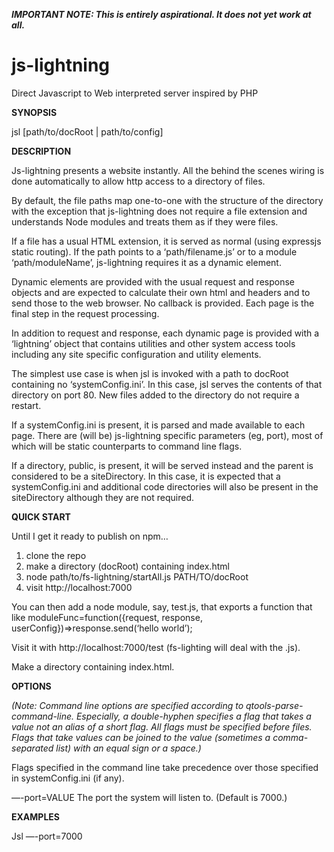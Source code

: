 
***IMPORTANT NOTE: This is entirely aspirational. It does not yet work at all.***

# js-lightning
 Direct Javascript to Web interpreted server inspired by PHP

**SYNOPSIS**

jsl [path/to/docRoot | path/to/config]

**DESCRIPTION**

Js-lightning presents a website instantly. All the behind the scenes wiring is done automatically to allow http access to a directory of files. 

By default, the file paths map one-to-one with the structure of the directory with the exception that js-lightning does not require a file extension and understands Node modules and treats them as if they were files.

If a file has a usual HTML extension, it is served as normal (using expressjs static routing). If the path points to a ‘path/filename.js’ or to a module ‘path/moduleName’, js-lightning requires it as a dynamic element.

Dynamic elements are provided with the usual request and response objects and are expected to calculate their own html and headers and to send those to the web browser. No callback is provided. Each page is the final step in the request processing.

In addition to request and response, each dynamic page is provided with a ‘lightning’ object that contains utilities and other system access tools including any site specific configuration and utility elements.

The simplest use case is when jsl is invoked with a path to docRoot containing no ‘systemConfig.ini’. In this case, jsl serves the contents of that directory on port 80. New files added to the directory do not require a restart.

If a systemConfig.ini is present, it is parsed and made available to each page. There are (will be) js-lightning specific parameters (eg, port), most of which will be static counterparts to command line flags.

If a directory, public, is present, it will be served instead and the parent is considered to be a siteDirectory. In this case, it is expected that a systemConfig.ini and additional code directories will also be present in the siteDirectory although they are not required.

**QUICK START**

Until I get it ready to publish on npm…

1) clone the repo
2) make a directory (docRoot) containing index.html
3) node path/to/fs-lightning/startAll.js PATH/TO/docRoot
4) visit http://localhost:7000

You can then add a node module, say, test.js, that exports a function that like moduleFunc=function({request, response, userConfig})=>response.send(‘hello world’);

Visit it with http://localhost:7000/test (fs-lighting will deal with the .js).

Make a directory containing index.html.

**OPTIONS**

*(Note: Command line options are specified according to  qtools-parse-command-line. Especially, a double-hyphen specifies a flag that takes a value not an alias of a short flag. All flags must be specified before files. Flags that take values can be joined to the value (sometimes a comma-separated list) with an equal sign or a space.)*

Flags specified in the command line take precedence over those specified in systemConfig.ini (if any).

—\-port=VALUE	The port the system will listen to. (Default is 7000.)


**EXAMPLES**

Jsl —\-port=7000